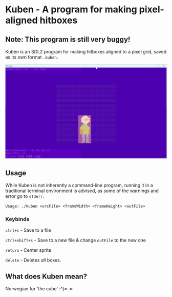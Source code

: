 # Kuben - A program for making pixel-aligned hitboxes

## Note: This program is still very buggy!

Kuben is an SDL2 program for making hitboxes aligned to a pixel grid, saved as its own format `.kuben`.

![An image of kuben](kuben.png)

## Usage

While Kuben is not inherently a command-line program, running it in a traditional terminal environment is advised, as some of the warnings and error go to `stderr`.

```
Usage: ./kuben <srcFile> <frameWidth> <frameHeight> <outFile>
```

### Keybinds

`ctrl+s` - Save to a file

`ctrl+shift+s` - Save to a new file & change `outFile` to the new one

`return` - Center sprite

`delete` - Deletes _all_ boxes.

## What does Kuben mean?

Norwegian for 'the cube' :^)=-=:
